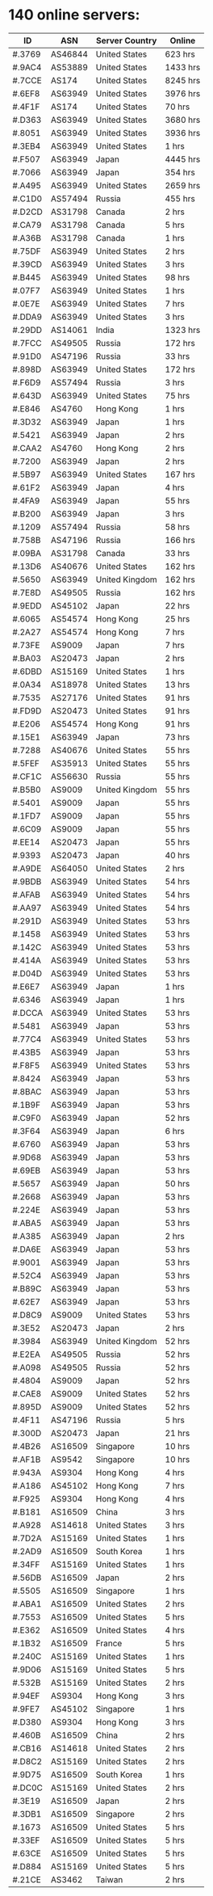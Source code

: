 # 140 online servers:

| ID | ASN | Server Country | Online |
| ------ | ------ | ------ | ------ |
| #.3769 | AS46844 | United States | 623 hrs |
| #.9AC4 | AS53889 | United States | 1433 hrs |
| #.7CCE | AS174 | United States | 8245 hrs |
| #.6EF8 | AS63949 | United States | 3976 hrs |
| #.4F1F | AS174 | United States | 70 hrs |
| #.D363 | AS63949 | United States | 3680 hrs |
| #.8051 | AS63949 | United States | 3936 hrs |
| #.3EB4 | AS63949 | United States | 1 hrs |
| #.F507 | AS63949 | Japan | 4445 hrs |
| #.7066 | AS63949 | Japan | 354 hrs |
| #.A495 | AS63949 | United States | 2659 hrs |
| #.C1D0 | AS57494 | Russia | 455 hrs |
| #.D2CD | AS31798 | Canada | 2 hrs |
| #.CA79 | AS31798 | Canada | 5 hrs |
| #.A36B | AS31798 | Canada | 1 hrs |
| #.75DF | AS63949 | United States | 2 hrs |
| #.39CD | AS63949 | United States | 3 hrs |
| #.B445 | AS63949 | United States | 98 hrs |
| #.07F7 | AS63949 | United States | 1 hrs |
| #.0E7E | AS63949 | United States | 7 hrs |
| #.DDA9 | AS63949 | United States | 3 hrs |
| #.29DD | AS14061 | India | 1323 hrs |
| #.7FCC | AS49505 | Russia | 172 hrs |
| #.91D0 | AS47196 | Russia | 33 hrs |
| #.898D | AS63949 | United States | 172 hrs |
| #.F6D9 | AS57494 | Russia | 3 hrs |
| #.643D | AS63949 | United States | 75 hrs |
| #.E846 | AS4760 | Hong Kong | 1 hrs |
| #.3D32 | AS63949 | Japan | 1 hrs |
| #.5421 | AS63949 | Japan | 2 hrs |
| #.CAA2 | AS4760 | Hong Kong | 2 hrs |
| #.7200 | AS63949 | Japan | 2 hrs |
| #.5B97 | AS63949 | United States | 167 hrs |
| #.61F2 | AS63949 | Japan | 4 hrs |
| #.4FA9 | AS63949 | Japan | 55 hrs |
| #.B200 | AS63949 | Japan | 3 hrs |
| #.1209 | AS57494 | Russia | 58 hrs |
| #.758B | AS47196 | Russia | 166 hrs |
| #.09BA | AS31798 | Canada | 33 hrs |
| #.13D6 | AS40676 | United States | 162 hrs |
| #.5650 | AS63949 | United Kingdom | 162 hrs |
| #.7E8D | AS49505 | Russia | 162 hrs |
| #.9EDD | AS45102 | Japan | 22 hrs |
| #.6065 | AS54574 | Hong Kong | 25 hrs |
| #.2A27 | AS54574 | Hong Kong | 7 hrs |
| #.73FE | AS9009 | Japan | 7 hrs |
| #.BA03 | AS20473 | Japan | 2 hrs |
| #.6DBD | AS15169 | United States | 1 hrs |
| #.0A34 | AS18978 | United States | 13 hrs |
| #.7535 | AS27176 | United States | 91 hrs |
| #.FD9D | AS20473 | United States | 91 hrs |
| #.E206 | AS54574 | Hong Kong | 91 hrs |
| #.15E1 | AS63949 | Japan | 73 hrs |
| #.7288 | AS40676 | United States | 55 hrs |
| #.5FEF | AS35913 | United States | 55 hrs |
| #.CF1C | AS56630 | Russia | 55 hrs |
| #.B5B0 | AS9009 | United Kingdom | 55 hrs |
| #.5401 | AS9009 | Japan | 55 hrs |
| #.1FD7 | AS9009 | Japan | 55 hrs |
| #.6C09 | AS9009 | Japan | 55 hrs |
| #.EE14 | AS20473 | Japan | 55 hrs |
| #.9393 | AS20473 | Japan | 40 hrs |
| #.A9DE | AS64050 | United States | 2 hrs |
| #.9BDB | AS63949 | United States | 54 hrs |
| #.AFAB | AS63949 | United States | 54 hrs |
| #.AA97 | AS63949 | United States | 54 hrs |
| #.291D | AS63949 | United States | 53 hrs |
| #.1458 | AS63949 | United States | 53 hrs |
| #.142C | AS63949 | United States | 53 hrs |
| #.414A | AS63949 | United States | 53 hrs |
| #.D04D | AS63949 | United States | 53 hrs |
| #.E6E7 | AS63949 | Japan | 1 hrs |
| #.6346 | AS63949 | Japan | 1 hrs |
| #.DCCA | AS63949 | United States | 53 hrs |
| #.5481 | AS63949 | Japan | 53 hrs |
| #.77C4 | AS63949 | United States | 53 hrs |
| #.43B5 | AS63949 | Japan | 53 hrs |
| #.F8F5 | AS63949 | United States | 53 hrs |
| #.8424 | AS63949 | Japan | 53 hrs |
| #.8BAC | AS63949 | Japan | 53 hrs |
| #.1B9F | AS63949 | Japan | 53 hrs |
| #.C9F0 | AS63949 | Japan | 52 hrs |
| #.3F64 | AS63949 | Japan | 6 hrs |
| #.6760 | AS63949 | Japan | 53 hrs |
| #.9D68 | AS63949 | Japan | 53 hrs |
| #.69EB | AS63949 | Japan | 53 hrs |
| #.5657 | AS63949 | Japan | 50 hrs |
| #.2668 | AS63949 | Japan | 53 hrs |
| #.224E | AS63949 | Japan | 53 hrs |
| #.ABA5 | AS63949 | Japan | 53 hrs |
| #.A385 | AS63949 | Japan | 2 hrs |
| #.DA6E | AS63949 | Japan | 53 hrs |
| #.9001 | AS63949 | Japan | 53 hrs |
| #.52C4 | AS63949 | Japan | 53 hrs |
| #.B89C | AS63949 | Japan | 53 hrs |
| #.62E7 | AS63949 | Japan | 53 hrs |
| #.D8C9 | AS9009 | United States | 53 hrs |
| #.3E52 | AS20473 | Japan | 2 hrs |
| #.3984 | AS63949 | United Kingdom | 52 hrs |
| #.E2EA | AS49505 | Russia | 52 hrs |
| #.A098 | AS49505 | Russia | 52 hrs |
| #.4804 | AS9009 | Japan | 52 hrs |
| #.CAE8 | AS9009 | United States | 52 hrs |
| #.895D | AS9009 | United States | 52 hrs |
| #.4F11 | AS47196 | Russia | 5 hrs |
| #.300D | AS20473 | Japan | 21 hrs |
| #.4B26 | AS16509 | Singapore | 10 hrs |
| #.AF1B | AS9542 | Singapore | 10 hrs |
| #.943A | AS9304 | Hong Kong | 4 hrs |
| #.A186 | AS45102 | Hong Kong | 7 hrs |
| #.F925 | AS9304 | Hong Kong | 4 hrs |
| #.B181 | AS16509 | China | 3 hrs |
| #.A928 | AS14618 | United States | 3 hrs |
| #.7D2A | AS15169 | United States | 1 hrs |
| #.2AD9 | AS16509 | South Korea | 1 hrs |
| #.34FF | AS15169 | United States | 1 hrs |
| #.56DB | AS16509 | Japan | 2 hrs |
| #.5505 | AS16509 | Singapore | 1 hrs |
| #.ABA1 | AS16509 | United States | 2 hrs |
| #.7553 | AS16509 | United States | 5 hrs |
| #.E362 | AS16509 | United States | 4 hrs |
| #.1B32 | AS16509 | France | 5 hrs |
| #.240C | AS15169 | United States | 1 hrs |
| #.9D06 | AS15169 | United States | 5 hrs |
| #.532B | AS15169 | United States | 2 hrs |
| #.94EF | AS9304 | Hong Kong | 3 hrs |
| #.9FE7 | AS45102 | Singapore | 1 hrs |
| #.D380 | AS9304 | Hong Kong | 3 hrs |
| #.460B | AS16509 | China | 2 hrs |
| #.CB16 | AS14618 | United States | 2 hrs |
| #.D8C2 | AS15169 | United States | 2 hrs |
| #.9D75 | AS16509 | South Korea | 1 hrs |
| #.DC0C | AS15169 | United States | 2 hrs |
| #.3E19 | AS16509 | Japan | 2 hrs |
| #.3DB1 | AS16509 | Singapore | 2 hrs |
| #.1673 | AS16509 | United States | 5 hrs |
| #.33EF | AS16509 | United States | 5 hrs |
| #.63CE | AS16509 | United States | 5 hrs |
| #.D884 | AS15169 | United States | 5 hrs |
| #.21CE | AS3462 | Taiwan | 2 hrs |

